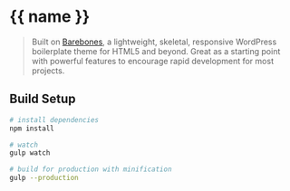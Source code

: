 # {{ name }}

> Built on [Barebones](https://github.com/benchmarkstudios/barebones), a lightweight, skeletal, responsive WordPress boilerplate theme for HTML5 and beyond. Great as a starting point with powerful features to encourage rapid development for most projects.

## Build Setup

``` bash
# install dependencies
npm install

# watch
gulp watch

# build for production with minification
gulp --production

```
